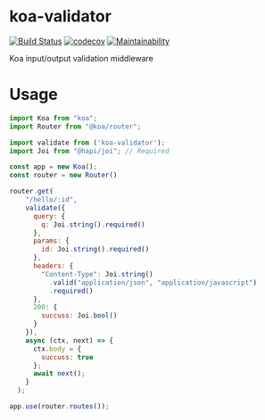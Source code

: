 # koa-validator

[![Build Status](https://travis-ci.org/fkanout/koa-validator.svg?branch=master)](https://travis-ci.org/fkanout/koa-validator)
[![codecov](https://codecov.io/gh/fkanout/koa-validator/branch/master/graph/badge.svg)](https://codecov.io/gh/fkanout/koa-validator)
[![Maintainability](https://api.codeclimate.com/v1/badges/8232d29278c06901cd50/maintainability)](https://codeclimate.com/github/fkanout/koa-validator/maintainability)

Koa input/output validation middleware

# Usage

```javascript
import Koa from "koa";
import Router from "@koa/router";

import validate from ('koa-validator');
import Joi from "@hapi/joi"; // Required

const app = new Koa();
const router = new Router()

router.get(
    "/hello/:id",
    validate({
      query: {
        q: Joi.string().required()
      },
      params: {
        id: Joi.string().required()
      },
      headers: {
        "Content-Type": Joi.string()
          .valid("application/json", "application/javascript")
          .required()
      },
      200: {
        succuss: Joi.bool()
      }
    }),
    async (ctx, next) => {
      ctx.body = {
        succuss: true
      };
      await next();
    }
  );

app.use(router.routes());
```

